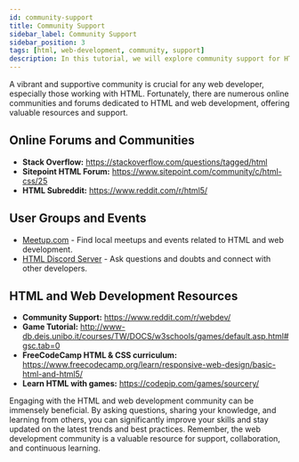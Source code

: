 ```yaml
---
id: community-support
title: Community Support
sidebar_label: Community Support
sidebar_position: 3
tags: [html, web-development, community, support]
description: In this tutorial, we will explore community support for HTML and web development.
---
```


A vibrant and supportive community is crucial for any web developer, especially those working with HTML. Fortunately, there are numerous online communities and forums dedicated to HTML and web development, offering valuable resources and support.

## Online Forums and Communities

* **Stack Overflow:** https://stackoverflow.com/questions/tagged/html
* **Sitepoint HTML Forum:** https://www.sitepoint.com/community/c/html-css/25
* **HTML Subreddit:** https://www.reddit.com/r/html5/

## User Groups and Events

* [Meetup.com](https://www.meetup.com/topics/html-development/) - Find local meetups and events related to HTML and web development.
* [HTML Discord Server](hhttps://discord.me/htmlcss) - Ask questions and doubts and connect with other developers.

## HTML and Web Development Resources

* **Community Support:** https://www.reddit.com/r/webdev/
* **Game Tutorial:** http://www-db.deis.unibo.it/courses/TW/DOCS/w3schools/games/default.asp.html#gsc.tab=0
* **FreeCodeCamp HTML & CSS curriculum:** https://www.freecodecamp.org/learn/responsive-web-design/basic-html-and-html5/
* **Learn HTML with games:** https://codepip.com/games/sourcery/

Engaging with the HTML and web development community can be immensely beneficial. By asking questions, sharing your knowledge, and learning from others, you can significantly improve your skills and stay updated on the latest trends and best practices. Remember, the web development community is a valuable resource for support, collaboration, and continuous learning.